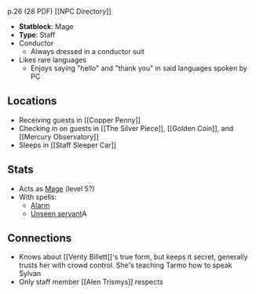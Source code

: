p.26 (28 PDF)
[[NPC Directory]]
- **Statblock**: Mage
- **Type**: Staff
- Conductor
	- Always dressed in a conductor suit
- Likes rare languages
	- Enjoys saying "hello" and "thank you" in said languages spoken by PC
## Locations
- Receiving guests in [[Copper Penny]]
- Checking in on guests in [[The Silver Piece]], [[Golden Coin]], and [[Mercury Observatory]]
- Sleeps in [[Staff Sleeper Car]]
## Stats
- Acts as [Mage](https://roll20.net/compendium/dnd5e/Mage#content) (level 5?)
- With spells:
	- [Alarm](https://roll20.net/compendium/dnd5e/Alarm#content)
	- [Unseen servant](https://roll20.net/compendium/dnd5e/Unseen%20Servant#content)A
## Connections
- Knows about [[Verity Billett]]'s true form, but keeps it secret, generally trusts her with crowd control. She's teaching Tarmo how to speak Sylvan
- Only staff member [[Alen Trismys]] respects
